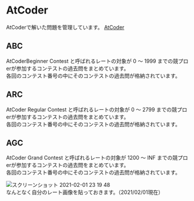 # AtCoder
AtCoderで解いた問題を管理しています。
[AtCoder](https://atcoder.jp/)


## ABC
AtCoderBeginner Contest と呼ばれるレートの対象が 0 〜 1999 までの競プロerが参加するコンテストの過去問をまとめています。  
各回のコンテスト番号の中にそのコンテストの過去問が格納されています。

## ARC
AtCoder Regular Contest と呼ばれるレートの対象が 0 〜 2799 までの競プロerが参加するコンテストの過去問をまとめています。  
各回のコンテスト番号の中にそのコンテストの過去問が格納されています。

## AGC
AtCoder Grand Contest と呼ばれるレートの対象が 1200 〜 INF までの競プロerが参加するコンテストの過去問をまとめています。  
各回のコンテスト番号の中にそのコンテストの過去問が格納されています。

![スクリーンショット 2021-02-01 23 19 48](https://user-images.githubusercontent.com/66785066/106470730-2fab2b00-64e4-11eb-953a-12f94afef536.png)  
なんとなく自分のレート画像を貼っておきます。（2021/02/01現在）
